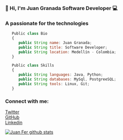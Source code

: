 ###  👋 Hi, I'm Juan Granada Software Developer 💻
<h3>A passionate for the technologies</h3>

```js
   Public class Bio
   {
      public String name: Juan Granada;
      public String title: Software Developer;
      public String location: Medellín - Colombia;
   }

   Public class Skills
   {
      public String languages: Java, Python;
      public String databases: MySql, PostgreeSQL;
      public String tools: Linux, Git;
   }   
```
### Connect with me:

[Twitter](https://twitter.com/JuanGraRam)
</br>
[GitHub](https://github.com/Juaco121)
</br>
[Linkedin](https://www.linkedin.com/in/juan-fernando-granada-ramirez/)
</br>
<a href="mailto:juangraram@outlook.com"></a>

[![Juan Fer github stats](https://github-readme-stats.vercel.app/api?username=juaco121&show_icons=true&theme=merko&hide=["contribs","issues"])](https://github.com/juaco121)



